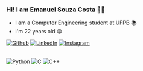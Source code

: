 ### Hi! I am Emanuel Souza Costa 👋🏻

- I am a Computer Engineering student at UFPB 📚
- I'm 22 years old 😁

[![Github](https://img.shields.io/badge/GitHub-100000?style=for-the-badge&logo=github&logoColor=white)](https://github.com/emanuelsouzac)
[![LinkedIn](https://img.shields.io/badge/LinkedIn-0077B5?style=for-the-badge&logo=linkedin&logoColor=white)](https://www.linkedin.com/in/emanuel-souza-2a0051234/)
[![Instagram](https://img.shields.io/badge/Instagram-E4405F?style=for-the-badge&logo=instagram&logoColor=white)](https://www.instagram.com/souza.png/)



<div style = "display: inline_block"><br/>
 <img align = "center" alt = "Python" src = "https://img.shields.io/badge/Python-14354C?style=for-the-badge&logo=python&logoColor=white"/>
 <img align = "center" alt = "C" src = "https://img.shields.io/badge/C%2B%2B-00599C?style=for-the-badge&logo=c%2B%2B&logoColor=white"/>
 <img align = "center" alt = "C++" src = "https://img.shields.io/badge/C%2B%2B-00599C?style=for-the-badge&logo=c%2B%2B&logoColor=white"/>
</div>

